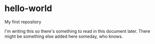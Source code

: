 # hello-world
My first repository

I'm writing this so there's something to read in this document later.
There might be something else added here someday, who knows.
